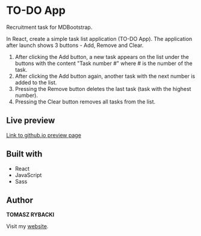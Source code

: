 # TO-DO App

Recruitment task for MDBootstrap.

In React, create a simple task list application (TO-DO App). The application after launch shows 3 buttons - Add, Remove and Clear.

1. After clicking the Add button, a new task appears on the list under the buttons with the content "Task number #" where # is the number of the task.
2. After clicking the Add button again, another task with the next number is added to the list.
3. Pressing the Remove button deletes the last task (task with the highest number).
4. Pressing the Clear button removes all tasks from the list.


## Live preview

[Link to github.io preview page]()

## Built with

* React
* JavaScript
* Sass

## Author

__TOMASZ RYBACKI__

Visit my [website](http://tomasz-rybacki.pl).
